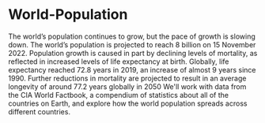 # World-Population
The world’s population continues to grow, but the pace of
growth is slowing down. The world’s population is projected to
reach 8 billion on 15 November 2022.
Population growth is caused in part by declining levels of
mortality, as reflected in increased levels of life expectancy at
birth. Globally, life expectancy reached 72.8 years in 2019, an
increase of almost 9 years since 1990. Further reductions in
mortality are projected to result in an average longevity of
around 77.2 years globally in 2050
We'll work with data from the CIA World Factbook, a
compendium of statistics about all of the countries on Earth, and
explore how the world population spreads across different
countries.
